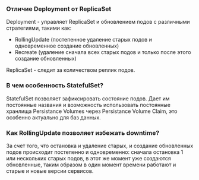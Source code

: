 ### Отличие Deployment от ReplicaSet
Deployment - управляет ReplicaSet и обновлением подов с различными стратегиями, такими как:
- RollingUpdate (постепенное удаление старых подов и одновременное создание обновленных)
- Recreate (удаление сначала всех старых подов и только после этого создание обновленных)

ReplicaSet - следит за количеством реплик подов.

### В чем особенность StatefulSet?
StatefulSet позволяет зафиксировать состояние подов. Дает им постоянные названия и возможность использовать постоянные хранлища Persistance Volumes через Persistance Volume Claim, это особенно актуально для баз данных.

### Как RollingUpdate позволяет избежать downtime?
За счет того, что остановка и удаление старых, и создание обновленных подов происходит постепенно и одновременно: сначала остановка 1 или нескольких старых подов, в этот же момент уже создаются обновленные, таким образом в один момент времени работают и старые и новые версии сервисов. 